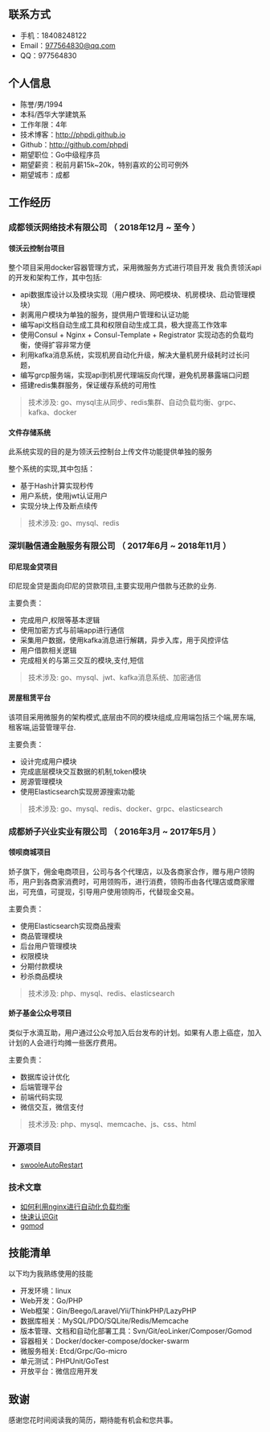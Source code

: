 


## 联系方式

- 手机：18408248122 
- Email：977564830@qq.com
- QQ：977564830



## 个人信息

- 陈誉/男/1994 
- 本科/西华大学建筑系 
- 工作年限：4年
- 技术博客：http://phpdi.github.io
- Github：http://github.com/phpdi 
- 期望职位：Go中级程序员
- 期望薪资：税前月薪15k~20k，特别喜欢的公司可例外
- 期望城市：成都




## 工作经历

### 成都领沃网络技术有限公司 （ 2018年12月 ~ 至今 ）

#### 领沃云控制台项目 
整个项目采用docker容器管理方式，采用微服务方式进行项目开发
我负责领沃api的开发和架构工作，其中包括:
* api数据库设计以及模块实现（用户模块、网吧模块、机房模块、启动管理模块）
* 剥离用户模块为单独的服务，提供用户管理和认证功能
* 编写api文档自动生成工具和权限自动生成工具，极大提高工作效率
* 使用Consul + Nginx + Consul-Template + Registrator 实现动态的负载均衡，使得扩容非常方便
* 利用kafka消息系统，实现机房自动化升级，解决大量机房升级耗时过长问题，
* 编写grcp服务端，实现api到机房代理端反向代理，避免机房暴露端口问题
* 搭建redis集群服务，保证缓存系统的可用性

> 技术涉及: go、mysql主从同步、redis集群、自动负载均衡、grpc、kafka、docker

#### 文件存储系统
此系统实现的目的是为领沃云控制台上传文件功能提供单独的服务

整个系统的实现,其中包括：
* 基于Hash计算实现秒传
* 用户系统，使用jwt认证用户
* 实现分块上传及断点续传 

> 技术涉及: go、mysql、redis

 
### 深圳融信通金融服务有限公司 （ 2017年6月 ~ 2018年11月 ）

#### 印尼现金贷项目 
印尼现金贷是面向印尼的贷款项目,主要实现用户借款与还款的业务.

主要负责：
* 完成用户,权限等基本逻辑
* 使用加密方式与前端app进行通信
* 采集用户数据，使用kafka消息进行解耦，异步入库，用于风控评估
* 用户借款相关逻辑
* 完成相关的与第三交互的模块,支付,短信

> 技术涉及: go、mysql、jwt、kafka消息系统、加密通信


#### 房屋租赁平台 
该项目采用微服务的架构模式,底层由不同的模块组成,应用端包括三个端,房东端,租客端,运营管理平台.

主要负责：
* 设计完成用户模块
* 完成底层模块交互数据的机制,token模块
* 房源管理模块
* 使用Elasticsearch实现房源搜索功能

> 技术涉及: go、mysql、redis、docker、grpc、elasticsearch

### 成都娇子兴业实业有限公司 （ 2016年3月 ~ 2017年5月 ）

#### 领呗商城项目
娇子旗下，佣金电商项目，公司与各个代理店，以及各商家合作，赠与用户领购币，用户到各商家消费时，可用领购币，进行消费，领购币由各代理店或商家赠出，可充值，可提现，引导用户使用领购币，代替现金交易。

主要负责：
* 使用Elasticsearch实现商品搜索
* 商品管理模块
* 后台用户管理模块
* 权限模块
* 分期付款模块
* 秒杀商品模块

> 技术涉及: php、mysql、redis、elasticsearch


#### 娇子基金公众号项目
类似于水滴互助，用户通过公众号加入后台发布的计划。如果有人患上癌症，加入计划的人会进行均摊一些医疗费用。

主要负责：
* 数据库设计优化
* 后端管理平台
* 前端代码实现
* 微信交互，微信支付

> 技术涉及: php、mysql、memcache、js、css、html


### 开源项目
 - [swooleAutoRestart](https://github.com/phpdi/swoole-auto-restart)

### 技术文章

- [如何利用nginx进行自动化负载均衡](http://get.jobdeer.com/706.get)
- [快速认识Git](http://get.jobdeer.com/343.get) 
- [gomod](http://get.jobdeer.com/343.get) 



## 技能清单
以下均为我熟练使用的技能

- 开发环境：linux
- Web开发：Go/PHP
- Web框架：Gin/Beego/Laravel/Yii/ThinkPHP/LazyPHP
- 数据库相关：MySQL/PDO/SQLite/Redis/Memcache
- 版本管理、文档和自动化部署工具：Svn/Git/eoLinker/Composer/Gomod
- 容器相关：Docker/docker-compose/docker-swarm
- 微服务相关: Etcd/Grpc/Go-micro
- 单元测试：PHPUnit/GoTest
- 开放平台：微信应用开发


## 致谢
感谢您花时间阅读我的简历，期待能有机会和您共事。
